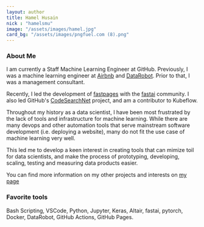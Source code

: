 ```yaml
---
layout: author
title: Hamel Husain
nick : "hamelsmu"
image: "/assets/images/hamel.jpg"
card_bg: "/assets/images/pngfuel.com (8).png"
---
```


### About Me

I am currently a Staff Machine Learning Engineer at GitHub.  Previously, I was a machine learning engineer at [Airbnb](https://www.airbnb.com/) and [DataRobot](https://www.datarobot.com/).  Prior to that, I was a management consultant.  

Recently, I led the development of [fastpages](https://github.com/fastai/fastpages) with the [fastai](https://www.fast.ai/) community.  I also led GitHub's [CodeSearchNet](https://github.com/github/codesearchnet) project, and am a contributor to Kubeflow.

Throughout my history as a data scientist, I have been most frustrated by the lack of tools and infrastructure for machine learning.  While there are many devops and other automation tools that serve mainstream software development (i.e. deploying a website), many do not fit the use case of machine learning very well.  

This led me to develop a keen interest in creating tools that can mimize toil for data scientists, and make the process of prototyping, developing, scaling, testing and measuring data products easier.

You can find more information on my other projects and interests on [my page](http://hamel.io/)

### Favorite tools

Bash Scripting, VSCode, Python, Jupyter, Keras, Altair, fastai, pytorch, Docker, DataRobot, GitHub Actions, GitHub Pages.
